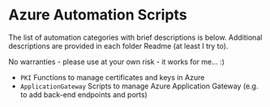 # Azure Automation Scripts

The list of automation categories with brief descriptions is below. Additional descriptions are provided in each folder Readme (at least I try to).

No warranties - please use at your own risk - it works for me... :)

- ```PKI``` Functions to manage certificates and keys in Azure 
- ```ApplicationGateway``` Scripts to manage Azure Application Gateway (e.g. to add back-end endpoints and ports)

 
